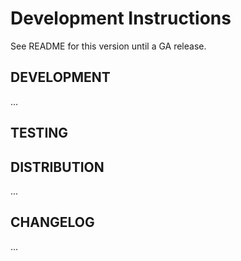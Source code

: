 Development Instructions
=========

See README for this version until a GA release.


DEVELOPMENT
---------------

...

TESTING
------------



DISTRIBUTION
---------------

...

CHANGELOG
--------------

...

